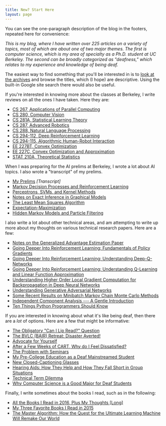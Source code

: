 ```yaml
---
title: New? Start Here
layout: page
---
```


You can see the one-paragraph description of the blog in the footers, repeated
here for convenience:

*This is my blog, where I have written over 225 articles on a variety of topics,
most of which are about one of two major themes. The first is computer science,
which is my area of specialty as a Ph.D. student at UC Berkeley. The second can
be broadly categorized as "deafness," which relates to my experience and
knowledge of being deaf.*

The easiest way to find something that you'll be interested in is to [look at
the archives][10] and browse the titles, which (I hope) are descriptive. Using
the built-in Google site search there would also be useful.

If you're interested in knowing more about the classes at Berkeley, I write
reviews on all the ones I have taken. Here they are:

- [CS 267, Applications of Parallel Computing][40]
- [CS 280, Computer Vision][39]
- [CS 281A, Statistical Learning Theory][38]
- [CS 287, Advanced Robotics][1]
- [CS 288, Natural Language Processing][37]
- [CS 294-112, Deep Reinforcement Learning][2]
- [CS 294-115, Algorithmic Human-Robot Interaction][29]
- [EE 227BT, Convex Optimization][3]
- [EE 227C, Convex Optimization and Approximation][4]
- [STAT 210A, Theoretical Statistics][28]

When I was preparing for the AI prelims at Berkeley, I wrote a lot about AI
topics. I also wrote a "transcript" of my prelims.

- [My Prelims][9] *[Transcript]*
- [Markov Decision Processes and Reinforcement Learning][5]
- [Perceptrons, SVMs, and Kernel Methods][6]
- [Notes on Exact Inference in Graphical Models][7]
- [The Least Mean Squares Algorithm][8]
- [Expectation-Maximization][35]
- [Hidden Markov Models and Particle Filtering][36]

I also write a lot about other technical areas, and am attempting to write up
more about my thoughts on various technical research papers. Here are a few:

- [Notes on the Generalized Advantage Estimation Paper][42]
- [Going Deeper Into Reinforcement Learning: Fundamentals of Policy Gradients][33]
- [Going Deeper Into Reinforcement Learning: Understanding Deep-Q-Networks][30]
- [Going Deeper Into Reinforcement Learning: Understanding Q-Learning and Linear Function Approximation][34]
- [Understanding Higher Order Local Gradient Computation for Backpropagation in Deep Neural Networks][32]
- [Understanding Generative Adversarial Networks][41]
- [Some Recent Results on Minibatch Markov Chain Monte Carlo Methods][25]
- [Independent Component Analysis --- A Gentle Introduction][17]
- [Ten Things Python Programmers Should Know][14]

If you are interested in knowing about what it's like being deaf, then there are
a *lot* of options.  Here are a few that might be informative:

- [The Obligatory "Can I Lip Read?" Question][19]
- [The BVLC (BAIR) Retreat: Disaster Averted!][18]
- [Advocate for Yourself][13]
- [After a Few Weeks of CART, Why do I Feel Dissatisfied?][16]
- [The Problem with Seminars][15]
- [My Pre-College Education as a Deaf Mainstreamed Student][22]
- [New Closed-Captioning Glasses][23]
- [Hearing Aids: How They Help and How They Fall Short in Group Situations][11]
- [Technical Term Dilemma][21]
- [Why Computer Science is a Good Major for Deaf Students][12]

Finally, I write sometimes about the books I read, such as in the following:

- [All the Books I Read in 2016, Plus My Thoughts [Long]][26]
- [My Three Favorite Books I Read in 2015][20]
- [The Master Algorithm: How the Quest for the Ultimate Learning Machine Will
  Remake Our World][27]

[1]:https://danieltakeshi.github.io/2015-12-21-review-of-advanced-robotics-cs-287-at-berkeley/
[2]:https://danieltakeshi.github.io/2015-12-17-review-of-deep-reinforcement-learning-cs-294-112-at-berkeley/
[3]:https://danieltakeshi.github.io/2015-12-22-review-of-convex-optimization-ee-227bt-at-berkeley/
[4]:https://danieltakeshi.github.io/2016-05-21-review-of-convex-optimization-and-approximation-ee-227c-at-berkeley/
[5]:https://danieltakeshi.github.io/2015-08-02-markov-decision-processes-and-reinforcement-learning/
[6]:https://danieltakeshi.github.io/2015-08-08-perceptrons-svms-and-kernel-methods.md/
[7]:https://danieltakeshi.github.io/2015-07-12-notes-on-exact-inference-in-graphical-models/
[8]:https://danieltakeshi.github.io/2015-07-29-the-least-mean-squares-algorithm/
[9]:https://danieltakeshi.github.io/2015-09-01-my-prelims/
[10]:https://danieltakeshi.github.io/archive.html
[11]:https://danieltakeshi.github.io/2012/08/06/hearing-aids-how-they-help-and-how-they-fall-short-in-group-situations/
[12]:https://danieltakeshi.github.io/2013/02/06/why-computer-science-is-a-good-major-for-deaf-students/
[13]:https://danieltakeshi.github.io/2015-06-20-advocate-for-yourself/
[14]:https://danieltakeshi.github.io/2013/07/05/ten-things-python-programmers-should-know/
[15]:https://danieltakeshi.github.io/2013/11/10/the-problem-with-seminars/
[16]:https://danieltakeshi.github.io/2014/10/05/after-a-few-weeks-of-cart-why-do-i-feel-dissatisfied/
[17]:https://danieltakeshi.github.io/2015/01/03/independent-component-analysis-a-gentle-introduction/
[18]:https://danieltakeshi.github.io/2016-04-16-the-bvlc-bair-retreat-disaster-averted/
[19]:https://danieltakeshi.github.io/2016-05-24-the-obligatory-can-i-lip-read-question/
[20]:https://danieltakeshi.github.io/2015-12-28-my-three-favorite-books-i-read-in-2015/
[21]:https://danieltakeshi.github.io/2012/02/04/technical-term-dilemma/
[22]:https://danieltakeshi.github.io/2013/08/08/my-pre-college-education-as-a-deaf-mainstreamed-student/
[23]:https://danieltakeshi.github.io/2013/06/28/new-closed-captioning-glasses/
[24]:https://danieltakeshi.github.io/2013/07/12/its-time-to-ditch-powerpoint-and-word-in-favor-of-latex/
[25]:https://danieltakeshi.github.io/2016-06-19-some-recent-results-on-minibatch-markov-chain-monte-carlo-methods/
[26]:https://danieltakeshi.github.io/2016/12/31/all-the-books-i-read-in-2016-plus-my-thoughts-long
[27]:https://danieltakeshi.github.io/2016-05-31-the-master-algorithm-how-the-quest-for-the-ultimate-learning-machine-will-remake-our-world/
[28]:https://danieltakeshi.github.io/2016/12/20/review-of-theoretical-statistics-stat-210a-at-berkeley/
[29]:https://danieltakeshi.github.io/2016/12/20/review-of-algorithmic-human-robot-interaction-cs-294-115-at-berkeley/
[30]:https://danieltakeshi.github.io/2016/12/01/going-deeper-into-reinforcement-learning-understanding-dqn/
[31]:https://danieltakeshi.github.io/2016/12/30/five-years-of-blogging/
[32]:https://danieltakeshi.github.io/2017/01/21/understanding-higher-order-local-gradient-computation-for-backpropagation-in-deep-neural-networks/
[33]:https://danieltakeshi.github.io/2017/03/28/going-deeper-into-reinforcement-learning-fundamentals-of-policy-gradients/
[34]:https://danieltakeshi.github.io/2016/10/31/going-deeper-into-reinforcement-learning-understanding-q-learning-and-linear-function-approximation/
[35]:https://danieltakeshi.github.io/2015-07-25-hidden-markov-models-and-particle-filtering/
[36]:https://danieltakeshi.github.io/2015-07-18-expectation-maximization/
[37]:https://danieltakeshi.github.io/2015/02/14/review-of-natural-language-processing-cs-288-at-berkeley/
[38]:https://danieltakeshi.github.io/2014/12/30/review-of-statistical-learning-theory-cs-281a-at-berkeley/
[39]:https://danieltakeshi.github.io/2015-05-31-review-computer-vision-berkeley/
[40]:https://danieltakeshi.github.io/2016-05-27-review-of-applications-of-parallel-computing-cs-267-at-berkeley/
[41]:https://danieltakeshi.github.io/2017/03/05/understanding-generative-adversarial-networks/
[42]:https://danieltakeshi.github.io/2017/04/02/notes-on-the-generalized-advantage-estimation-paper/
